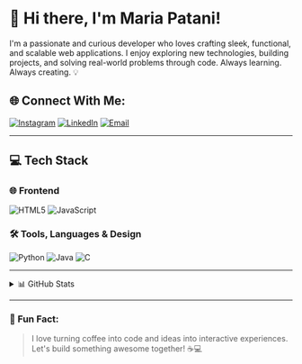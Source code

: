 # 👋 Hi there, I'm Maria Patani!

I'm a passionate and curious developer who loves crafting sleek, functional, and scalable web applications. I enjoy exploring new technologies, building projects, and solving real-world problems through code. Always learning. Always creating. 💡

## 🌐 Connect With Me:
[![Instagram](https://img.shields.io/badge/Instagram-%23E4405F.svg?logo=Instagram&logoColor=white)](https://instagram.com/maria_s_patani)
[![LinkedIn](https://img.shields.io/badge/LinkedIn-%230077B5.svg?logo=linkedin&logoColor=white)](https://www.linkedin.com/in/maria-s-patani-79a6a0327)
[![Email](https://img.shields.io/badge/Email-D14836?logo=gmail&logoColor=white)](mailto:chinnu.patani0808@gmail.com)

---

## 💻 Tech Stack

### 🌐 Frontend
![HTML5](https://img.shields.io/badge/html5-%23E34F26.svg?style=for-the-badge&logo=html5&logoColor=white)
![JavaScript](https://img.shields.io/badge/javascript-%23323330.svg?style=for-the-badge&logo=javascript&logoColor=%23F7DF1E)

### 🛠️ Tools, Languages & Design
![Python](https://img.shields.io/badge/python-3670A0?style=for-the-badge&logo=python&logoColor=ffdd54)
![Java](https://img.shields.io/badge/java-%23ED8B00.svg?style=for-the-badge&logo=openjdk&logoColor=white)
![C](https://img.shields.io/badge/c-%2300599C.svg?style=for-the-badge&logo=c&logoColor=white)


---

<details>
  <summary>📊 GitHub Stats</summary>

  <br/>

  ![](https://github-readme-stats.vercel.app/api?username=mariaspatani&theme=dark&hide_border=false&include_all_commits=true&count_private=true)

  ![](https://nirzak-streak-stats.vercel.app/?user=mariaspatani&theme=dark&hide_border=false)

  ![](https://github-readme-stats.vercel.app/api/top-langs/?username=mariaspatani&theme=dark&hide_border=false&include_all_commits=true&count_private=true&layout=compact)

</details>

---

### 📌 Fun Fact:
> I love turning coffee into code and ideas into interactive experiences. Let's build something awesome together! ☕💻

